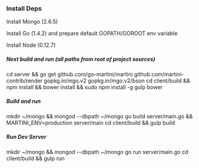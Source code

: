 ### Install Deps

Install Mongo (2.6.5)

Install Go (1.4.2) and prepare default GOPATH/GOROOT env variable

Install Node (0.12.7)

##### Next build and run (all paths from root of project sources)

  cd server && go get github.com/go-martini/martini github.com/martini-contrib/render gopkg.in/mgo.v2 gopkg.in/mgo.v2/bson
  cd client/build && npm install && bower install && sudo npm install -g gulp bower

##### Build and run

  mkdir ~/mongo && mongod --dbpath ~/mongo
  go build server/main.go && MARTINI_ENV=production server/main
  cd client/build && gulp build

##### Run Dev Server

  mkdir ~/mongo && mongod --dbpath ~/mongo
  go run server/main.go
  cd client/build && gulp run
